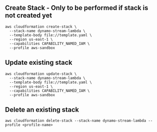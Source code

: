 
##  Create Stack - Only to be performed if stack is not created yet

```
aws cloudformation create-stack \
  --stack-name dynamo-stream-lambda \
  --template-body file://template.yaml \
  --region us-east-1 \
  --capabilities CAPABILITY_NAMED_IAM \
  --profile aws-sandbox
  ```

## Update existing stack

```
aws cloudformation update-stack \
  --stack-name dynamo-stream-lambda \
  --template-body file://template.yaml \
  --region us-east-1 \
  --capabilities CAPABILITY_NAMED_IAM \
  --profile aws-sandbox
```

## Delete an existing stack

```
aws cloudformation delete-stack --stack-name dynamo-stream-lambda --profile <profile-name>
```